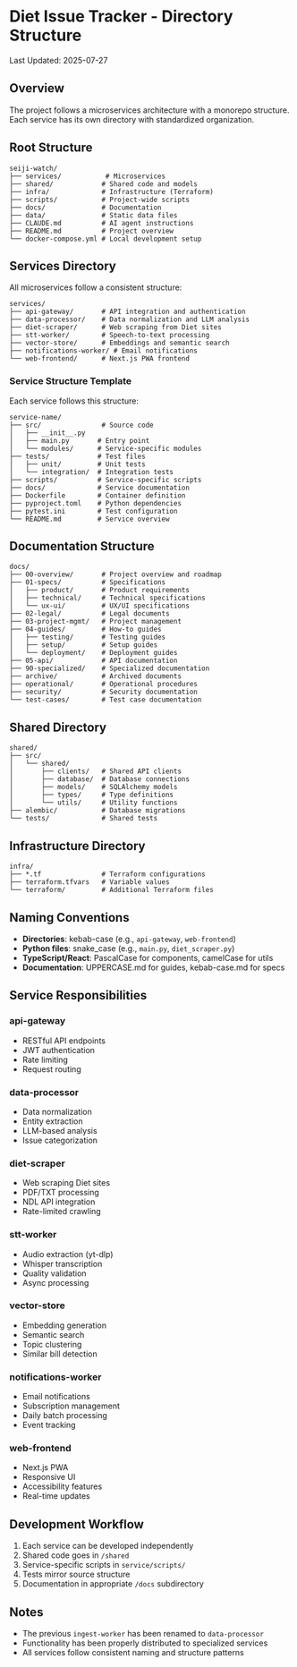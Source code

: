 # Diet Issue Tracker - Directory Structure

Last Updated: 2025-07-27

## Overview

The project follows a microservices architecture with a monorepo structure. Each service has its own directory with standardized organization.

## Root Structure

```
seiji-watch/
├── services/           # Microservices
├── shared/            # Shared code and models
├── infra/             # Infrastructure (Terraform)
├── scripts/           # Project-wide scripts
├── docs/              # Documentation
├── data/              # Static data files
├── CLAUDE.md          # AI agent instructions
├── README.md          # Project overview
└── docker-compose.yml # Local development setup
```

## Services Directory

All microservices follow a consistent structure:

```
services/
├── api-gateway/       # API integration and authentication
├── data-processor/    # Data normalization and LLM analysis
├── diet-scraper/      # Web scraping from Diet sites
├── stt-worker/        # Speech-to-text processing
├── vector-store/      # Embeddings and semantic search
├── notifications-worker/ # Email notifications
└── web-frontend/      # Next.js PWA frontend
```

### Service Structure Template

Each service follows this structure:

```
service-name/
├── src/               # Source code
│   ├── __init__.py
│   ├── main.py       # Entry point
│   └── modules/      # Service-specific modules
├── tests/            # Test files
│   ├── unit/         # Unit tests
│   └── integration/  # Integration tests
├── scripts/          # Service-specific scripts
├── docs/             # Service documentation
├── Dockerfile        # Container definition
├── pyproject.toml    # Python dependencies
├── pytest.ini        # Test configuration
└── README.md         # Service overview
```

## Documentation Structure

```
docs/
├── 00-overview/       # Project overview and roadmap
├── 01-specs/          # Specifications
│   ├── product/       # Product requirements
│   ├── technical/     # Technical specifications
│   └── ux-ui/         # UX/UI specifications
├── 02-legal/          # Legal documents
├── 03-project-mgmt/   # Project management
├── 04-guides/         # How-to guides
│   ├── testing/       # Testing guides
│   ├── setup/         # Setup guides
│   └── deployment/    # Deployment guides
├── 05-api/            # API documentation
├── 90-specialized/    # Specialized documentation
├── archive/           # Archived documents
├── operational/       # Operational procedures
├── security/          # Security documentation
└── test-cases/        # Test case documentation
```

## Shared Directory

```
shared/
├── src/
│   └── shared/
│       ├── clients/   # Shared API clients
│       ├── database/  # Database connections
│       ├── models/    # SQLAlchemy models
│       ├── types/     # Type definitions
│       └── utils/     # Utility functions
├── alembic/           # Database migrations
└── tests/             # Shared tests
```

## Infrastructure Directory

```
infra/
├── *.tf               # Terraform configurations
├── terraform.tfvars   # Variable values
└── terraform/         # Additional Terraform files
```

## Naming Conventions

- **Directories**: kebab-case (e.g., `api-gateway`, `web-frontend`)
- **Python files**: snake_case (e.g., `main.py`, `diet_scraper.py`)
- **TypeScript/React**: PascalCase for components, camelCase for utils
- **Documentation**: UPPERCASE.md for guides, kebab-case.md for specs

## Service Responsibilities

### api-gateway
- RESTful API endpoints
- JWT authentication
- Rate limiting
- Request routing

### data-processor
- Data normalization
- Entity extraction
- LLM-based analysis
- Issue categorization

### diet-scraper
- Web scraping Diet sites
- PDF/TXT processing
- NDL API integration
- Rate-limited crawling

### stt-worker
- Audio extraction (yt-dlp)
- Whisper transcription
- Quality validation
- Async processing

### vector-store
- Embedding generation
- Semantic search
- Topic clustering
- Similar bill detection

### notifications-worker
- Email notifications
- Subscription management
- Daily batch processing
- Event tracking

### web-frontend
- Next.js PWA
- Responsive UI
- Accessibility features
- Real-time updates

## Development Workflow

1. Each service can be developed independently
2. Shared code goes in `/shared`
3. Service-specific scripts in `service/scripts/`
4. Tests mirror source structure
5. Documentation in appropriate `/docs` subdirectory

## Notes

- The previous `ingest-worker` has been renamed to `data-processor`
- Functionality has been properly distributed to specialized services
- All services follow consistent naming and structure patterns